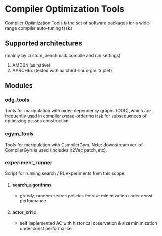 # Compiler Optimization Tools

Compiler Optimization Tools is the set of software packages for a wide-range compiler auto-tuning tasks

## Supported architectures
(mainly by custom_benchmark compile and run settings)

1. AMD64 (as native)
2. AARCH64 (tested with aarch64-linux-gnu triplet)

## Modules

### odg_tools

Tools for manipulation with order-dependency graphs (ODG), which are frequently used in compiler phase-ordering task for subsequences of optimizing passes construction

### cgym_tools

Tools for manipulation with CompilerGym. Note: downstream ver. of CompilerGym is used (includes Ir2Vec patch, etc).

### experiment_runner

Script for running search / RL experiments from this scope:

1. #### search_algorithms
    - greedy, random search policies for size minimization under const performance
2. #### actor_critic
    - self implemented AC with historical observation & size minimization under const performance
